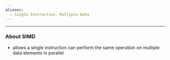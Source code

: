 ```yaml
---
aliases:
  - Single Instruction, Multiple Data
---
```


---

### About SIMD

- allows a single instruction can perform the same operation on multiple data elements in parallel